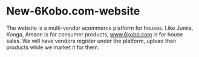 # New-6Kobo.com-website

The website is a multi-vendor ecommerce platform for houses. Like Jumia, Konga, Amaon is for consumer products, www.6kobo.com is for house sales. 
We will have vendors register under the platform, upload their products while we market it for them. 



